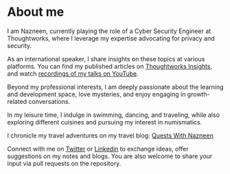 # About me

I am Nazneen, currently playing the role of a Cyber Security Engineer at Thoughtworks, where I leverage my expertise advocating for privacy and security.

As an international speaker, I share insights on these topics at various platforms. You can find my published articles on [Thoughtworks Insights](https://www.thoughtworks.com/insights/blog/security/security-consulting-part-two), and watch [recordings of my talks on YouTube](https://www.youtube.com/playlist?list=PL7EHLA9HNnsMUNvRuxzRN8nf79g36X8Hv).

Beyond my professional interests, I am deeply passionate about the learning and development space, love mysteries, and enjoy engaging in growth-related conversations.

In my leisure time, I indulge in swimming, dancing, and traveling, while also exploring different cuisines and pursuing my interest in numismatics.

I chronicle my travel adventures on my travel blog: [Quests With Nazneen](https://questswithnazneen.travel.blog/)

Connect with me on  [Twitter](https://twitter.com/nzneen) or [Linkedin](https://www.linkedin.com/in/nazneen-rupawalla-4b8a8a3b) to exchange ideas, offer suggestions on my notes and blogs. You are also welcome to share your input via pull requests on the repository.
